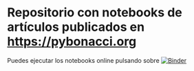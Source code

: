 # Repositorio con notebooks de artículos publicados en https://pybonacci.org

Puedes ejecutar los notebooks online pulsando sobre [![Binder](https://mybinder.org/badge_logo.svg)](https://mybinder.org/v2/gh/runjaj/Articulos-para-Pybonacci/master)
